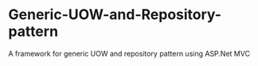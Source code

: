 # Generic-UOW-and-Repository-pattern
A framework for generic UOW and repository pattern using ASP.Net MVC

